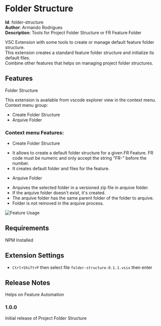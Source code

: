 # Folder Structure  

**Id**: folder-structure  
**Author**: Armando Rodrigues  
**Description**: Tools for Project Folder Structure or FR Feature Folder  

VSC Extension with some tools to create or manage default feature folder structure.  
This extension creates a standard feature folder structure and initialize its default files.  
Combine other features that helps on managing project folder structures.  


## Features

Folder Structure  

This extension is available from vscode explorer view in the context menu.  
Context menu group:  
* Create Folder Structure
* Arquive Folder

### Context menu Features:

* Create Folder Structure  
- It allows to create a default folder structure for a given FR Feature. FR code must be numeric and only accept the string "FR-" before the number.  
- It creates default folder and files for the feature.  

* Arquive Folder  
- Arquives the selected folder in a versioned zip file in arquive folder.  
- If the arquive folder doesn't exist, it's created.  
- The arquive folder has the same parent folder of the folder to arquive.  
- Folder is not removed in the arquive process.  


![Feature Usage](./images/project-folder-structure.gif)


## Requirements

NPM Installed


## Extension Settings

* `Ctrl+Shift+P` then select file `folder-structure-0.1.1.vsix` then enter  


## Release Notes

Helps on Feature Automation  


### 1.0.0

Initial release of Project Folder Structure
